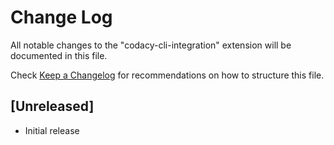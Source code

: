 # Change Log

All notable changes to the "codacy-cli-integration" extension will be documented in this file.

Check [Keep a Changelog](http://keepachangelog.com/) for recommendations on how to structure this file.

## [Unreleased]

- Initial release